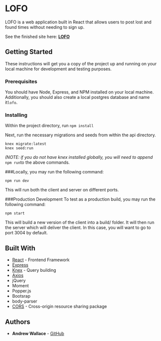 # LOFO

LOFO is a web application built in React that allows users to post lost and found times without needing to sign up.

See the finished site here: **[LOFO](https://lofoapp.herokuapp.com/)**

## Getting Started

These instructions will get you a copy of the project up and running on your local machine for development and testing purposes.

### Prerequisites

You should have Node, Express, and NPM installed on your local machine. Additionally, you should also create a local postgres database and name it`lofo`. 

### Installing

Within the project directory, run ```npm install```

Next, run the necessary migrations and seeds from within the api directory.

```
knex migrate:latest
knex seed:run
```
*(NOTE: if you do not have knex installed globally, you will need to append* `npm run`to the above commands.

###Locally, you may run the following command:

```npm run dev```

This will run both the client and server on different ports.

###Production Development
To test as a production build, you may run the following command:

```npm start```

This will build a new version of the client into a build/ folder. It will then run the server which will deliver the client. In this case, you will want to go to port 3004 by default.

## Built With
* [React](https://reactjs.org/) - Frontend Framework
* [Express](http://www.expressjs.com)
* [Knex](https://www.knexjs.com/) - Query building
* [Axios](https://github.com/axios/axios)
* jQuery
* Moment
* Popper.js
* Bootsrap
* body-parser
* [CORS](https://github.com/expressjs/cors) - Cross-origin resource sharing package

## Authors

* **Andrew Wallace** - [GitHub](https://github.com/andrewgwallace)
